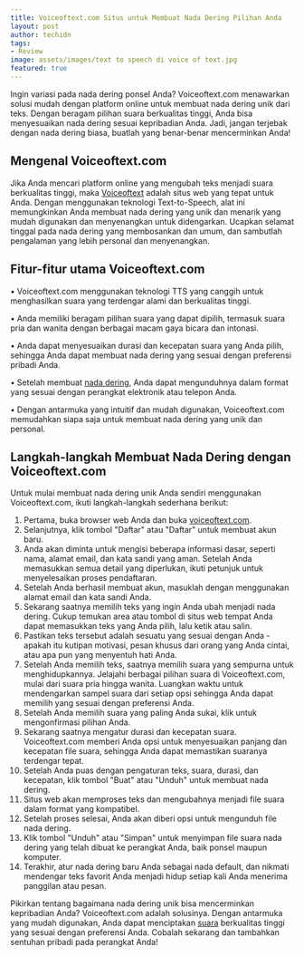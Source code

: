 ```yaml
---
title: Voiceoftext.com Situs untuk Membuat Nada Dering Pilihan Anda
layout: post
author: techidn
tags:
- Review
image: assets/images/text to speech di voice of text.jpg
featured: true
---
```


Ingin variasi pada nada dering ponsel Anda? Voiceoftext.com menawarkan solusi mudah dengan platform online untuk membuat nada dering unik dari teks. Dengan beragam pilihan suara berkualitas tinggi, Anda bisa menyesuaikan nada dering sesuai kepribadian Anda. Jadi, jangan terjebak dengan nada dering biasa, buatlah yang benar-benar mencerminkan Anda!

## Mengenal Voiceoftext.com
Jika Anda mencari platform online yang mengubah teks menjadi suara berkualitas tinggi, maka [Voiceoftext](https://sites.google.com/view/voiceoftext/home) adalah situs web yang tepat untuk Anda. Dengan menggunakan teknologi Text-to-Speech, alat ini memungkinkan Anda membuat nada dering yang unik dan menarik yang mudah digunakan dan menyenangkan untuk didengarkan. Ucapkan selamat tinggal pada nada dering yang membosankan dan umum, dan sambutlah pengalaman yang lebih personal dan menyenangkan.

## Fitur-fitur utama Voiceoftext.com
•	Voiceoftext.com menggunakan teknologi TTS yang canggih untuk menghasilkan suara yang terdengar alami dan berkualitas tinggi.

•	Anda memiliki beragam pilihan suara yang dapat dipilih, termasuk suara pria dan wanita dengan berbagai macam gaya bicara dan intonasi.

•	Anda dapat menyesuaikan durasi dan kecepatan suara yang Anda pilih, sehingga Anda dapat membuat nada dering yang sesuai dengan preferensi pribadi Anda.

•	Setelah membuat [nada dering](https://waringtone.readthedocs.io/), Anda dapat mengunduhnya dalam format yang sesuai dengan perangkat elektronik atau telepon Anda.

•	Dengan antarmuka yang intuitif dan mudah digunakan, Voiceoftext.com memudahkan siapa saja untuk membuat nada dering yang unik dan personal.

## Langkah-langkah Membuat Nada Dering dengan Voiceoftext.com
Untuk mulai membuat nada dering unik Anda sendiri menggunakan Voiceoftext.com, ikuti langkah-langkah sederhana berikut:
1.	Pertama, buka browser web Anda dan buka [voiceoftext.com](https://www.voiceoftext.com).
2.	Selanjutnya, klik tombol "Daftar" atau "Daftar" untuk membuat akun baru.
3.	Anda akan diminta untuk mengisi beberapa informasi dasar, seperti nama, alamat email, dan kata sandi yang aman. Setelah Anda memasukkan semua detail yang diperlukan, ikuti petunjuk untuk menyelesaikan proses pendaftaran.
4.	Setelah Anda berhasil membuat akun, masuklah dengan menggunakan alamat email dan kata sandi Anda.
5.	Sekarang saatnya memilih teks yang ingin Anda ubah menjadi nada dering. Cukup temukan area atau tombol di situs web tempat Anda dapat memasukkan teks yang Anda pilih, lalu ketik atau salin.
6.	Pastikan teks tersebut adalah sesuatu yang sesuai dengan Anda - apakah itu kutipan motivasi, pesan khusus dari orang yang Anda cintai, atau apa pun yang menyentuh hati Anda.
7.	Setelah Anda memilih teks, saatnya memilih suara yang sempurna untuk menghidupkannya. Jelajahi berbagai pilihan suara di Voiceoftext.com, mulai dari suara pria hingga wanita. Luangkan waktu untuk mendengarkan sampel suara dari setiap opsi sehingga Anda dapat memilih yang sesuai dengan preferensi Anda.
8.	Setelah Anda memilih suara yang paling Anda sukai, klik untuk mengonfirmasi pilihan Anda.
9.	Sekarang saatnya mengatur durasi dan kecepatan suara. Voiceoftext.com memberi Anda opsi untuk menyesuaikan panjang dan kecepatan file suara, sehingga Anda dapat memastikan suaranya terdengar tepat.
10.	Setelah Anda puas dengan pengaturan teks, suara, durasi, dan kecepatan, klik tombol "Buat" atau "Unduh" untuk membuat nada dering.
11.	Situs web akan memproses teks dan mengubahnya menjadi file suara dalam format yang kompatibel.
12.	Setelah proses selesai, Anda akan diberi opsi untuk mengunduh file nada dering.
13.	Klik tombol "Unduh" atau "Simpan" untuk menyimpan file suara nada dering yang telah dibuat ke perangkat Anda, baik ponsel maupun komputer.
14.	Terakhir, atur nada dering baru Anda sebagai nada default, dan nikmati mendengar teks favorit Anda menjadi hidup setiap kali Anda menerima panggilan atau pesan.

Pikirkan tentang bagaimana nada dering unik bisa mencerminkan kepribadian Anda? Voiceoftext.com adalah solusinya. Dengan antarmuka yang mudah digunakan, Anda dapat menciptakan [suara](https://soundtext.org/cara-sound-tiktok-ke-wa/) berkualitas tinggi yang sesuai dengan preferensi Anda. Cobalah sekarang dan tambahkan sentuhan pribadi pada perangkat Anda!
